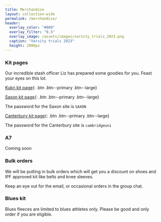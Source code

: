 ```yaml
---
title: Merchandise
layout: collection-wide
permalink: /merchandise/
header:
  overlay_color: "#000"
  overlay_filter: "0.5"
  overlay_image: /assets/images/varsity_trials_2023.png
  caption: "Varsity trials 2023"
  height: 2000px
---
```



### Kit pages

Our incredible stash officer Liz has prepared some goodies for you. Feast your eyes on this lot.

[Kukri kit page](https://www.kukrisports.co.uk/teamshop/cambridgeuniversitypowerlifting/productNavListNg.action){: .btn .btn--primary .btn--large}

[Saxon kit page](https://saxonclothing.com/collections/cambridge-university-powerlifting-club){: .btn .btn--primary .btn--large}

The password for the Saxon site is `SAXON`

[Canterbury kit page](https://www.cambridge-university-sports.co.uk/Catalogue/Sports-Clubs){: .btn .btn--primary .btn--large}

The password for the Canterbury site is `cambridgeuni`

### A7

Coming soon


### Bulk orders

We will be putting in bulk orders which will get you a discount on shoes and IPF approved kit like belts and knee sleeves.

Keep an eye out for the email, or occasional orders in the group chat.


### Blues kit

Blues fleeces are limited to blues athletes only. Please be good and only order if you are eligible.
